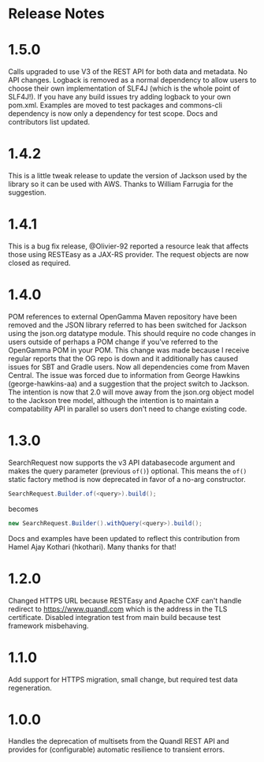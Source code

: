 Release Notes
=============
# 1.5.0
Calls upgraded to use V3 of the REST API for both data and metadata.  No API changes.  Logback is removed as a normal dependency to 
allow users to choose their own implementation of SLF4J (which is the whole point of SLF4J!).  If you have any build issues try adding
logback to your own pom.xml.  Examples are moved to test packages and commons-cli dependency is now only a dependency for test scope.
Docs and contributors list updated.

# 1.4.2
This is a little tweak release to update the version of Jackson used by the 
library so it can be used with AWS.  Thanks to William Farrugia for the 
suggestion.

# 1.4.1
This is a bug fix release, @Olivier-92 reported a resource leak that affects
those using RESTEasy as a JAX-RS provider.  The request objects are now closed
as required.

# 1.4.0
POM references to external OpenGamma Maven repository have been removed and the JSON library referred to has been switched for
Jackson using the json.org datatype module.  This should require no code changes in users outside of perhaps a POM change if you've
referred to the OpenGamma POM in your POM.  This change was made because I receive regular reports that the OG repo is down and it
additionally has caused issues for SBT and Gradle users.  Now all dependencies come from Maven Central.  The issue was forced due to
information from George Hawkins (george-hawkins-aa) and a suggestion that the project switch to Jackson.  The intention is now that 
2.0 will move away from the json.org object model to the Jackson tree model, although the intention is to maintain a compatability API
in parallel so users don't need to change existing code.

# 1.3.0
SearchRequest now supports the v3 API databasecode argument and makes the query
parameter (previous `of()`) optional.  This means the `of()` static factory 
method is now deprecated in favor of a no-arg constructor. 
``` java 
SearchRequest.Builder.of(<query>).build();
```
becomes 
``` java
new SearchRequest.Builder().withQuery(<query>).build();
```
Docs and examples have been updated to reflect this contribution from 
Hamel Ajay Kothari (hkothari).  Many thanks for that!

# 1.2.0
Changed HTTPS URL because RESTEasy and Apache CXF can't handle redirect to https://www.quandl.com which is the address in the TLS certificate.  Disabled 
integration test from main build because test framework misbehaving.

# 1.1.0 
Add support for HTTPS migration, small change, but required test data regeneration.

# 1.0.0
Handles the deprecation of multisets from the Quandl REST API and provides for (configurable) automatic resilience to 
transient errors.
